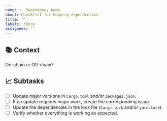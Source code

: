 ```yaml
---
name: ⬆️  Dependency bump
about: Checklist for bumping dependencies
title: ''
labels: chore
assignees: ''
---
```


## 📚 Context

On-chain or Off-chain?

## 📈 Subtasks

- [ ] Update major versions in `Cargo.toml` and/or `packages.json`.
- [ ] If an update requires major work, create the corresponding issue.
- [ ] Update the dependencies in the lock file (`Cargo.lock` and/or `yarn.lock`).
- [ ] Verify whether everything is working as expected.
